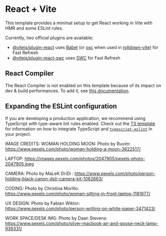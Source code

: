# React + Vite

This template provides a minimal setup to get React working in Vite with HMR and some ESLint rules.

Currently, two official plugins are available:

- [@vitejs/plugin-react](https://github.com/vitejs/vite-plugin-react/blob/main/packages/plugin-react) uses [Babel](https://babeljs.io/) (or [oxc](https://oxc.rs) when used in [rolldown-vite](https://vite.dev/guide/rolldown)) for Fast Refresh
- [@vitejs/plugin-react-swc](https://github.com/vitejs/vite-plugin-react/blob/main/packages/plugin-react-swc) uses [SWC](https://swc.rs/) for Fast Refresh

## React Compiler

The React Compiler is not enabled on this template because of its impact on dev & build performances. To add it, see [this documentation](https://react.dev/learn/react-compiler/installation).

## Expanding the ESLint configuration

If you are developing a production application, we recommend using TypeScript with type-aware lint rules enabled. Check out the [TS template](https://github.com/vitejs/vite/tree/main/packages/create-vite/template-react-ts) for information on how to integrate TypeScript and [`typescript-eslint`](https://typescript-eslint.io) in your project.


IMAGE CREDITS:
WOMAN HOLDING MOON: Photo by Ruvim: https://www.pexels.com/photo/woman-holding-a-moon-3622517/

LAPTOP: https://images.pexels.com/photos/2047905/pexels-photo-2047905.jpeg

CAMERA: Photo by MaLeK DriDi : https://www.pexels.com/photo/person-holding-black-canon-dslr-camera-kit-1082663/

CODING: Photo by Christina Morillo: https://www.pexels.com/photo/woman-sitting-in-front-laptop-1181677/

UX DESIGN: Photo by Fabian Wiktor: https://www.pexels.com/photo/person-writing-on-white-paper-3471423/

WORK SPACE/DESK IMG: Photo by Daan Stevens: https://www.pexels.com/photo/silver-macbook-air-and-goose-neck-lamp-939331/


